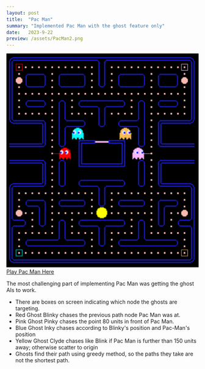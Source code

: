 ```yaml
---
layout: post
title:  "Pac Man"
summary: "Implemented Pac Man with the ghost feature only"
date:   2023-9-22
preview: /assets/PacMan2.png
---
```


![Picture 1](/assets/PacMan.png)
[Play Pac Man Here](/assets/PacMan/Lab05.html)

The most challenging part of implementing Pac Man was getting the ghost AIs to work.
* There are boxes on screen indicating which node the ghosts are targeting.
* Red Ghost Blinky chases the previous path node Pac Man was at.
* Pink Ghost Pinky chases the point 80 units in front of Pac Man.
* Blue Ghost Inky chases according to Blinky's position and Pac-Man's position
* Yellow Ghost Clyde chases like Blink if Pac Man is further than 150 units away; otherwise scatter to origin
* Ghosts find their path using greedy method, so the paths they take are not the shortest path.
